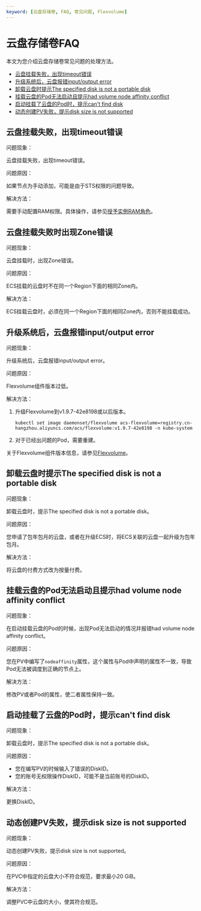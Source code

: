 ```yaml
---
keyword: [云盘存储卷, FAQ, 常见问题, Flexvolume]
---
```


# 云盘存储卷FAQ

本文为您介绍云盘存储卷常见问题的处理方法。

-   [云盘挂载失败，出现timeout错误](#section_td0_7vk_92o)
-   [升级系统后，云盘报错input/output error](#section_vxc_7oy_i24)
-   [卸载云盘时提示The specified disk is not a portable disk](#section_f1w_yob_goz)
-   [挂载云盘的Pod无法启动且提示had volume node affinity conflict](#section_fay_4ao_0ik)
-   [启动挂载了云盘的Pod时，提示can't find disk](#section_kwt_2d5_r0u)
-   [动态创建PV失败，提示disk size is not supported](#section_vi0_dfh_v7w)

## 云盘挂载失败，出现timeout错误

问题现象：

云盘挂载失败，出现timeout错误。

问题原因：

如果节点为手动添加，可能是由于STS权限的问题导致。

解决方法：

需要手动配置RAM权限。具体操作，请参见[授予实例RAM角色](/intl.zh-CN/安全/管理身份和权限/通过RAM角色控制资源访问/授予实例RAM角色.md)。

## 云盘挂载失败时出现Zone错误

问题现象：

云盘挂载时，出现Zone错误。

问题原因：

ECS挂载的云盘时不在同一个Region下面的相同Zone内。

解决方法：

ECS挂载云盘时，必须在同一个Region下面的相同Zone内，否则不能挂载成功。

## 升级系统后，云盘报错input/output error

问题现象：

升级系统后，云盘报错input/output error。

问题原因：

Flexvolume组件版本过低。

解决方法：

1.  升级Flexvolume到v1.9.7-42e8198或以后版本。

    ```
    kubectl set image daemonset/flexvolume acs-flexvolume=registry.cn-hangzhou.aliyuncs.com/acs/flexvolume:v1.9.7-42e8198 -n kube-system
    ```

2.  对于已经出问题的Pod，需要重建。

关于Flexvolume组件版本信息，请参见[Flexvolume](/intl.zh-CN/产品发布记录/组件介绍与变更记录/存储/Flexvolume.md)。

## 卸载云盘时提示The specified disk is not a portable disk

问题现象：

卸载云盘时，提示The specified disk is not a portable disk。

问题原因：

您申请了包年包月的云盘，或者在升级ECS时，将ECS关联的云盘一起升级为包年包月。

解决方法：

将云盘的付费方式改为按量付费。

## 挂载云盘的Pod无法启动且提示had volume node affinity conflict

问题现象：

在启动挂载云盘的Pod的时候，出现Pod无法启动的情况并报错had volume node affinity conflict。

问题原因：

您在PV中编写了`nodeaffinity`属性，这个属性与Pod中声明的属性不一致，导致Pod无法被调度到正确的节点上。

解决方法：

修改PV或者Pod的属性，使二者属性保持一致。

## 启动挂载了云盘的Pod时，提示can't find disk

问题现象：

卸载云盘时，提示The specified disk is not a portable disk。

问题原因：

-   您在编写PV的时候输入了错误的DiskID。
-   您的账号无权限操作DiskID，可能不是当前账号的DiskID。

解决方法：

更换DiskID。

## 动态创建PV失败，提示disk size is not supported

问题现象：

动态创建PV失败，提示disk size is not supported。

问题原因：

在PVC中指定的云盘大小不符合规范，要求最小20 GiB。

解决方法：

调整PVC中云盘的大小，使其符合规范。

